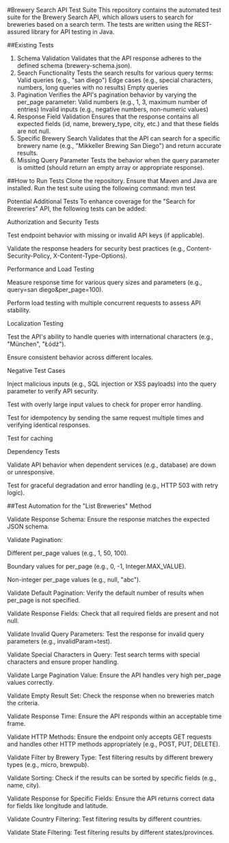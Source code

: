 #Brewery Search API Test Suite
This repository contains the automated test suite for the Brewery Search API, which allows users to search for breweries
based on a search term. The tests are written using the REST-assured library for API testing in Java.

##Existing Tests

1. Schema Validation
   Validates that the API response adheres to the defined schema (brewery-schema.json).
2. Search Functionality
   Tests the search results for various query terms:
   Valid queries (e.g., "san diego")
   Edge cases (e.g., special characters, numbers, long queries with no results)
   Empty queries
3. Pagination
   Verifies the API's pagination behavior by varying the per_page parameter:
   Valid numbers (e.g., 1, 3, maximum number of entries)
   Invalid inputs (e.g., negative numbers, non-numeric values)
4. Response Field Validation
   Ensures that the response contains all expected fields (id, name, brewery_type, city, etc.) and that these fields are
   not null.
5. Specific Brewery Search
   Validates that the API can search for a specific brewery name (e.g., "Mikkeller Brewing San Diego") and return
   accurate results.
6. Missing Query Parameter
   Tests the behavior when the query parameter is omitted (should return an empty array or appropriate response).

##How to Run Tests
Clone the repository.
Ensure that Maven and Java are installed.
Run the test suite using the following command: mvn test

Potential Additional Tests
To enhance coverage for the "Search for Breweries" API, the following tests can be added:

Authorization and Security Tests

Test endpoint behavior with missing or invalid API keys (if applicable).

Validate the response headers for security best practices (e.g., Content-Security-Policy, X-Content-Type-Options).

Performance and Load Testing

Measure response time for various query sizes and parameters (e.g., query=san diego&per_page=100).

Perform load testing with multiple concurrent requests to assess API stability.

Localization Testing

Test the API's ability to handle queries with international characters (e.g., "München", "Łódź").

Ensure consistent behavior across different locales.

Negative Test Cases

Inject malicious inputs (e.g., SQL injection or XSS payloads) into the query parameter to verify API security.

Test with overly large input values to check for proper error handling.

Test for idempotency by sending the same request multiple times and verifying identical responses.

Test for caching

Dependency Tests

Validate API behavior when dependent services (e.g., database) are down or unresponsive.

Test for graceful degradation and error handling (e.g., HTTP 503 with retry logic).

##Test Automation for the "List Breweries" Method

Validate Response Schema: Ensure the response matches the expected JSON schema.

Validate Pagination:

Different per_page values (e.g., 1, 50, 100).

Boundary values for per_page (e.g., 0, -1, Integer.MAX_VALUE).

Non-integer per_page values (e.g., null, "abc").

Validate Default Pagination: Verify the default number of results when per_page is not specified.

Validate Response Fields: Check that all required fields are present and not null.

Validate Invalid Query Parameters: Test the response for invalid query parameters (e.g., invalidParam=test).

Validate Special Characters in Query: Test search terms with special characters and ensure proper handling.

Validate Large Pagination Value: Ensure the API handles very high per_page values correctly.

Validate Empty Result Set: Check the response when no breweries match the criteria.

Validate Response Time: Ensure the API responds within an acceptable time frame.

Validate HTTP Methods: Ensure the endpoint only accepts GET requests and handles other HTTP methods appropriately (e.g., POST, PUT, DELETE).

Validate Filter by Brewery Type: Test filtering results by different brewery types (e.g., micro, brewpub).

Validate Sorting: Check if the results can be sorted by specific fields (e.g., name, city).

Validate Response for Specific Fields: Ensure the API returns correct data for fields like longitude and latitude.

Validate Country Filtering: Test filtering results by different countries.

Validate State Filtering: Test filtering results by different states/provinces.

